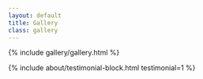 ```yaml
---
layout: default
title: Gallery
class: gallery
---
```


{% include gallery/gallery.html %}

{% include about/testimonial-block.html testimonial=1 %}